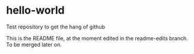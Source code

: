 # hello-world
Test repository to get the hang of github

This is the README file, at the moment edited in the readme-edits branch. To be merged later on.
